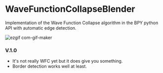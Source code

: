 # WaveFunctionCollapseBlender
Implementation of the Wave Function Collapse algorithm in the BPY python API with automatic edge detection.

![ezgif com-gif-maker](https://user-images.githubusercontent.com/92323990/173237919-67791428-4b5c-4da8-9e69-aaa68621709a.gif)

### V.1.0
- It's not really WFC yet but it does give you something.
- Border detection works well at least.
